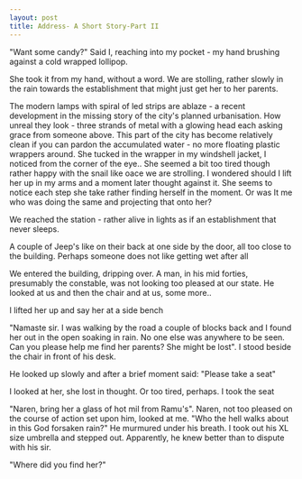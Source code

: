 ```yaml
---
layout: post
title: Address- A Short Story-Part II
---
```

"Want some candy?" Said I, reaching into my pocket - my hand brushing against a cold wrapped lollipop.

She took it from my hand, without a word. We are stolling, rather slowly in the rain towards the establishment that might just get her to her parents. 

The modern lamps with spiral of led strips are ablaze - a recent development in the missing story of the city's planned urbanisation. How unreal they look - three strands of metal with a glowing head each asking grace from someone above. This part of the city has become relatively clean if you can pardon the accumulated water - no more floating plastic wrappers around. She tucked in the wrapper in my windshell jacket, I noticed from the corner of the eye..
She seemed a bit too tired though rather happy with the snail like oace we are strolling. I wondered should I lift her up in my arms and a moment later thought against it. She seems to notice each step she take rather finding herself in the moment. Or was It me who was doing the same and projecting that onto her?

We reached the station - rather alive in lights as if an establishment that never sleeps. 

A couple of Jeep's like on their back at one side by the door, all too close to the building. Perhaps someone does not like getting wet after all

We entered the building, dripping over. A man, in his mid forties, presumably the constable, was not looking too pleased at our state. He looked at us and then the chair and at us, some more..

I lifted her up and say her at a side bench

"Namaste sir. I was walking by the road a couple of blocks back and I found her out in the open soaking in rain. No one else was anywhere to be seen. Can you please help me find her parents? She might be lost". I stood beside the chair in front of his desk. 

He looked up slowly and after a brief moment said: "Please take a seat"

I looked at her, she lost in thought. Or too tired, perhaps. I took the seat

"Naren, bring her a glass of hot mil from Ramu's". Naren, not too pleased on the course of action set upon him, looked at me. "Who the hell walks about in this God forsaken rain?" He murmured under his breath. I took out his XL size umbrella and stepped out. Apparently, he knew better than to dispute with his sir. 

"Where did you find her?"
